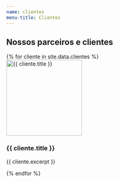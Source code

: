 ```yaml
---
name: clientes
menu-title: Clientes
---
```


<div class="wrapper">
    <h2>Nossos parceiros e clientes</h2>
    <div class="clientes-galeria slider no-js">
        {% for cliente in site.data.clientes %}
            <article data-grid="center spacing" class="slide cliente-item">
                <div data-cell="1of4" class="cliente-img">
                    <img src="{{ site.baseurl }}/img/clientes/{{ cliente.img }}" alt="{{ cliente.title }}" width="200">
                </div>
                <div data-cell="3of4" class="cliente-metadata">
                    <h3>{{ cliente.title }}</h3>
                    <p>{{ cliente.excerpt }}</p>
                </div>
            </article>
        {% endfor %}
    </div>
</div>

<script src="{{ site.baseurl }}/js/slider.js"></script>
<script>
(function(){
    var sliderControls = document.createElement('div');
    sliderControls.className = 'slider-controls';
    var slider = Slider({
        parentSelector: '.slider',
        childSelector: '.slide',
        duration: 4000,
        callback: function(slide, i) {
            var controls = sliderControls.querySelectorAll('.slider-bullet');
            controls.forEach(function(bullet, b){
                if ( b === i ) {
                    bullet.classList.add( 'active' );
                }
                else {
                    bullet.classList.remove( 'active' );
                }
            });
        }
    });
    slider.parent.classList.remove('no-js');
    slider.parent.parentNode.appendChild(sliderControls);
    slider
        .play()
        .on('mouseover', function(e) { slider.pause(); })
        .on('mouseout', function(e) { slider.play(); });
    slider.children.forEach( function(slide, i){
        var bullet = document.createElement('div');
        bullet.className = 'slider-bullet';
        if (i === 0) bullet.classList.add('active');
        bullet.addEventListener('click', function() {
            slider.index = i;
            slider.compose();
        });
        sliderControls.appendChild(bullet);
    } );
    sliderControls.addEventListener('mouseover', function(){ slider.pause() });
    sliderControls.addEventListener('mouseout', function(){ slider.play() });
})()
</script>